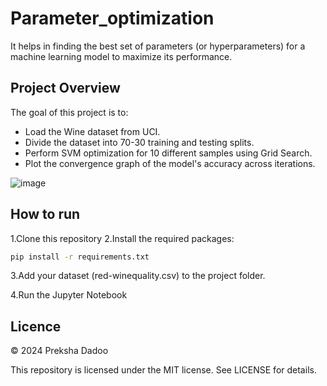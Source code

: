 # Parameter_optimization

It helps in finding the best set of parameters (or hyperparameters) for a machine learning model to maximize its performance. 

## Project Overview

The goal of this project is to:
- Load the Wine dataset from UCI.
- Divide the dataset into 70-30 training and testing splits.
- Perform SVM optimization for 10 different samples using Grid Search.
- Plot the convergence graph of the model's accuracy across iterations.

![image](https://github.com/user-attachments/assets/1994959e-faa1-4732-ae97-bb5aba98d87a)

## How to run
1.Clone this repository
2.Install the required packages:
 ```bash
pip install -r requirements.txt
 ```
3.Add your dataset (red-winequality.csv) to the project folder.

4.Run the Jupyter Notebook

## Licence

©️ 2024 Preksha Dadoo

This repository is licensed under the MIT license. See LICENSE for details.
